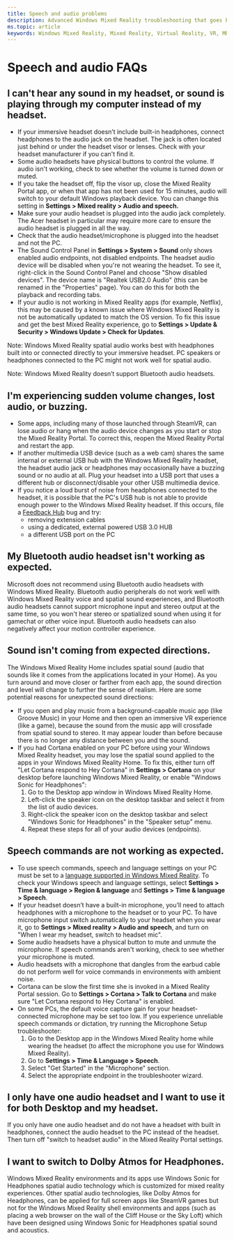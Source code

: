 ```yaml
---
title: Speech and audio problems
description: Advanced Windows Mixed Reality troubleshooting that goes beyond our standard consumer support documentation.
ms.topic: article
keywords: Windows Mixed Reality, Mixed Reality, Virtual Reality, VR, MR, Troubleshoot, Errors, Help, Support, Audio problems, Speech problems
---
```



# Speech and audio FAQs

## I can't hear any sound in my headset, or sound is playing through my computer instead of my headset.

* If your immersive headset doesn’t include built-in headphones, connect headphones to the audio jack on the headset. The jack is often located just behind or under the headset visor or lenses. Check with your headset manufacturer if you can't find it.
* Some audio headsets have physical buttons to control the volume. If audio isn't working, check to see whether the volume is turned down or muted.
* If you take the headset off, flip the visor up, close the Mixed Reality Portal app, or when that app has not been used for 15 minutes, audio will switch to your default Windows playback device. You can change this setting in **Settings > Mixed reality > Audio and speech.**
* Make sure your audio headset is plugged into the audio jack completely. The Acer headset in particular may require more care to ensure the audio headset is plugged in all the way.
* Check that the audio headset/microphone is plugged into the headset and not the PC.
* The Sound Control Panel in **Settings > System > Sound** only shows enabled audio endpoints, not disabled endpoints. The headset audio device will be disabled when you're not wearing the headset. To see it, right-click in the Sound Control Panel and choose "Show disabled devices". The device name is "Realtek USB2.0 Audio" (this can be renamed in the "Properties" page). You can do this for both the playback and recording tabs.
* If your audio is not working in Mixed Reality apps (for example, Netflix), this may be caused by a known issue where Windows Mixed Reality is not be automatically updated to match the OS version. To fix this issue and get the best Mixed Reality experience, go to **Settings > Update & Security > Windows Update > Check for Updates**.

Note: Windows Mixed Reality spatial audio works best with headphones built into or connected directly to your immersive headset. PC speakers or headphones connected to the PC might not work well for spatial audio.

Note: Windows Mixed Reality doesn’t support Bluetooth audio headsets.

## I'm experiencing sudden volume changes, lost audio, or buzzing.

* Some apps, including many of those launched through SteamVR, can lose audio or hang when the audio device changes as you start or stop the Mixed Reality Portal. To correct this, reopen the Mixed Reality Portal and restart the app.
* If another multimedia USB device (such as a web cam) shares the same internal or external USB hub with the Windows Mixed Reality headset, the headset audio jack or headphones may occasionally have a buzzing sound or no audio at all. Plug your headset into a USB port that uses a different hub or disconnect/disable your other USB multimedia device.
* If you notice a loud burst of noise from headphones connected to the headset, it is possible that the PC's USB hub is not able to provide enough power to the Windows Mixed Reality headset. If this occurs, file a [Feedback Hub](https://docs.microsoft.com/hololens/hololens-feedback) bug and try:
    * removing extension cables
    * using a dedicated, external powered USB 3.0 HUB
    * a different USB port on the PC

## My Bluetooth audio headset isn't working as expected.

Microsoft does not recommend using Bluetooth audio headsets with Windows Mixed Reality. Bluetooth audio peripherals do not work well with Windows Mixed Reality voice and spatial sound experiences, and Bluetooth audio headsets cannot support microphone input and stereo output at the same time, so you won't hear stereo or spatialized sound when using it for gamechat or other voice input. Bluetooth audio headsets can also negatively affect your motion controller experience. 

## Sound isn't coming from expected directions.

The Windows Mixed Reality Home includes spatial sound (audio that sounds like it comes from the applications located in your Home). As you turn around and move closer or farther from each app, the sound direction and level will change to further the sense of realism. Here are some potential reasons for unexpected sound directions:

* If you open and play music from a background-capable music app (like Groove Music) in your Home and then open an immersive VR experience (like a game), because the sound from the music app will crossfade from spatial sound to stereo. It may appear louder than before because there is no longer any distance between you and the sound. 
* If you had Cortana enabled on your PC before using your Windows Mixed Reality headset, you may lose the spatial sound applied to the apps in your Windows Mixed Reality Home. To fix this, either turn off "Let Cortana respond to Hey Cortana" in **Settings > Cortana** on your desktop before launching Windows Mixed Reality, or enable "Windows Sonic for Headphones":
    1. Go to the Desktop app window in Windows Mixed Reality Home.
    2. Left-click the speaker icon on the desktop taskbar and select it from the list of audio devices.
    3. Right-click the speaker icon on the desktop taskbar and select "Windows Sonic for Headphones" in the "Speaker setup" menu.
    4. Repeat these steps for all of your audio devices (endpoints).

## Speech commands are not working as expected.

* To use speech commands, speech and language settings on your PC must be set to a [language supported in Windows Mixed Reality](https://support.microsoft.com/en-us/help/4039262/windows-10-mixed-reality-setup-faq#Languages). To check your Windows speech and language settings, select **Settings  > Time & language > Region & language** and **Settings  > Time & language > Speech**.
* If your headset doesn’t have a built-in microphone, you’ll need to attach headphones with a microphone to the headset or to your PC. To have microphone input switch automatically to your headset when you wear it, go to **Settings > Mixed reality > Audio and speech**, and turn on "When I wear my headset, switch to headset mic".
* Some audio headsets have a physical button to mute and unmute the microphone. If speech commands aren't working, check to see whether your microphone is muted.
* Audio headsets with a microphone that dangles from the earbud cable do not perform well for voice commands in environments with ambient noise.
* Cortana can be slow the first time she is invoked in a Mixed Reality Portal session. Go to **Settings > Cortana > Talk to Cortana** and make sure "Let Cortana respond to Hey Cortana" is enabled.
* On some PCs, the default voice capture gain for your headset-connected microphone may be set too low. If you experience unreliable speech commands or dictation, try running the Microphone Setup troubleshooter:
    1. Go to the Desktop app in the Windows Mixed Reality home while wearing the headset (to affect the microphone you use for Windows Mixed Reality).
    2. Go to **Settings > Time & Language > Speech**.
    3. Select "Get Started" in the "Microphone" section. 
    4. Select the appropriate endpoint in the troubleshooter wizard.

## I only have one audio headset and I want to use it for both Desktop and my headset.

If you only have one audio headset and do not have a headset with built in headphones, connect the audio headset to the PC instead of the headset. Then turn off "switch to headset audio" in the Mixed Reality Portal settings.

## I want to switch to Dolby Atmos for Headphones.

Windows Mixed Reality environments and its apps use Windows Sonic for Headphones spatial audio technology which is customized for mixed reality experiences. Other spatial audio technologies, like Dolby Atmos for Headphones, can be applied for full screen apps like SteamVR games but not for the Windows Mixed Reality shell environments and apps (such as placing a web browser on the wall of the Cliff House or the Sky Loft) which have been designed using Windows Sonic for Headphones spatial sound and acoustics.


